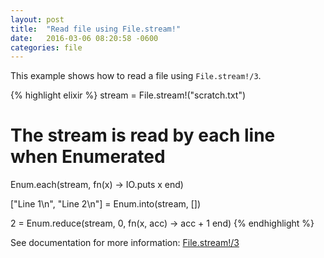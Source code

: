 ```yaml
---
layout: post
title:  "Read file using File.stream!"
date:   2016-03-06 08:20:58 -0600
categories: file
---
```

This example shows how to read a file using `File.stream!/3`.

{% highlight elixir %}
stream = File.stream!("scratch.txt")

# The stream is read by each line when Enumerated
Enum.each(stream, fn(x) -> IO.puts x end)

["Line 1\n", "Line 2\n"] = Enum.into(stream, [])

2 = Enum.reduce(stream, 0, fn(x, acc) -> acc + 1 end)
{% endhighlight %}

See documentation for more information: [File.stream!/3](https://hexdocs.pm/elixir/File.html#stream!/3)
